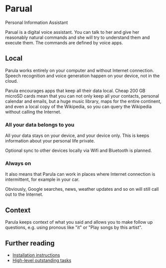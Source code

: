 # Parual

Personal Information Assistant

Parual is a digital voice assistant. You can talk to her and give her reasonably
natural commands and she will try to understand them and execute them.
The commands are defined by voice apps.

## Local

Parula works entirely on your computer and without Internet connection.
Speech recognition and voice generation happen on your device,
not in the cloud.

Parula encourages apps that keep all their data local.
Cheap 200 GB microSD cards mean that you can not only keep all your
contacts, personal calendar and emails, but a huge music library,
maps for the entire continent, and even a local copy of the Wikipedia,
so you can query the Wikipedia without calling the Internet.

### All your data belongs to you

All your data stays on your device, and your device only.
This is keeps information about your personal life private.

Optional sync to other devices locally via Wifi and Bluetooth is planned.

### Always on

It also means that Parula can work in places where Internet connection
is intermittent, for example in your car.

Obviously, Google searches, news, weather updates and so on will still
call out to the Internet.

## Context

Parula keeps context of what you said and allows you to make
follow up questions, e.g. using pronous like "it" or
"Play songs by this artist".

## Further reading
* [Installation instructions](INSTALL.md)
* [High-level outstanding tasks](TODO.md)
